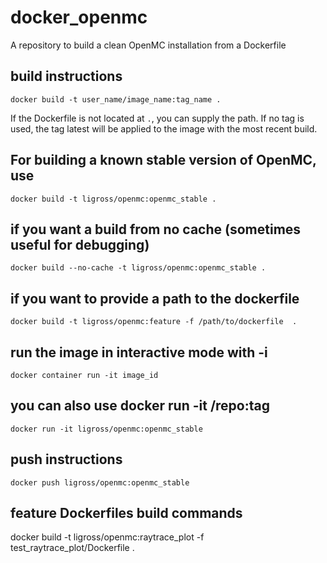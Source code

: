 # docker_openmc
A repository to build a clean OpenMC installation from a Dockerfile

## build instructions
```
docker build -t user_name/image_name:tag_name .
```
If the Dockerfile is not located at `.`, you can supply the path. If no tag is used, the tag latest will be applied to the image with the most recent build.
## For building a known stable version of OpenMC, use
```
docker build -t ligross/openmc:openmc_stable .
```
## if you want a build from no cache (sometimes useful for debugging)
```
docker build --no-cache -t ligross/openmc:openmc_stable .
```
## if you want to provide a path to the dockerfile
```
docker build -t ligross/openmc:feature -f /path/to/dockerfile  .
```
## run the image in interactive mode with -i
```
docker container run -it image_id
```
## you can also use docker run -it <user>/repo:tag
```
docker run -it ligross/openmc:openmc_stable
```
## push instructions
```
docker push ligross/openmc:openmc_stable
```
## feature Dockerfiles build commands
docker build -t ligross/openmc:raytrace_plot -f test_raytrace_plot/Dockerfile .